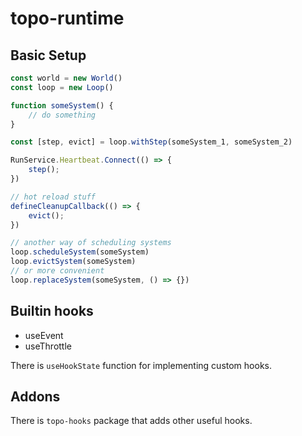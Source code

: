 # topo-runtime

## Basic Setup

```ts
const world = new World()
const loop = new Loop()

function someSystem() {
    // do something
}

const [step, evict] = loop.withStep(someSystem_1, someSystem_2)

RunService.Heartbeat.Connect(() => {
    step();
})

// hot reload stuff
defineCleanupCallback(() => {
    evict();
})

// another way of scheduling systems
loop.scheduleSystem(someSystem)
loop.evictSystem(someSystem)
// or more convenient
loop.replaceSystem(someSystem, () => {})
```

## Builtin hooks

- useEvent
- useThrottle

There is `useHookState` function for implementing custom hooks.

## Addons

There is `topo-hooks` package that adds other useful hooks.
